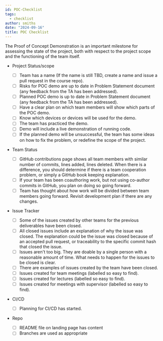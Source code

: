 ```yaml
---
id: POC-Checklist
tags:
  - checklist
author: smiths
date: "2024-09-16"
title: POC Checklist
---
```


The Proof of Concept Demonstration is an important milestone for assessing the state of the project, both with respect to the project scope and the functioning of the team itself.

- Project Status/scope

  - [ ] Team has a name (If the name is still TBD, create a name and issue a pull request in the course repo).
  - [ ] Risks for POC demo are up to date in Problem Statement document (any feedback from the TA has been addressed).
  - [ ] Planned POC demo is up to date in Problem Statement document (any feedback from the TA has been addressed).
  - [ ] Have a clear plan on which team members will show which parts of the POC demo.
  - [ ] Know which devices or devices will be used for the demo.
  - [ ] The team has practiced the demo.
  - [ ] Demo will include a live demonstration of running code.
  - [ ] If the planned demo will be unsuccessful, the team has some ideas on how to fix the problem, or redefine the scope of the project.

- Team Status

  - [ ] GitHub contributions page shows all team members with similar number of commits, lines added, lines deleted. When there is a difference, you should determine if there is a team cooperation problem, or simply a GitHub book keeping explanation.
  - [ ] If your team has been coauthoring work, but not using co-author commits in GitHub, you plan on doing so going forward.
  - [ ] Team has thought about how work will be divided between team members going forward. Revisit development plan if there are any changes.

- Issue Tracker

  - [ ] Some of the issues created by other teams for the previous deliverables have been closed.
  - [ ] All closed issues include an explanation of why the issue was closed. The explanation could be the issue was closed because of an accepted pull request, or traceability to the specific commit hash that closed the issue.
  - [ ] Issues aren't too big. They are doable by a single person with a reasonable amount of time. What needs to happen for the issues to be closed is clear.
  - [ ] There are examples of issues created by the team have been closed.
  - [ ] Issues created for team meetings (labelled so easy to find).
  - [ ] Issues created for lectures (labelled so easy to find).
  - [ ] Issues created for meetings with supervisor (labelled so easy to find).

- CI/CD

  - [ ] Planning for CI/CD has started.

- Repo
  - [ ] README file on landing page has content
  - [ ] Branches are used as appropriate
